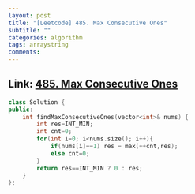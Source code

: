 ```yaml
---
layout: post
title: "[Leetcode] 485. Max Consecutive Ones"
subtitle: ""
categories: algorithm
tags: arraystring
comments:
---
```


## Link: [485. Max Consecutive Ones](https://leetcode.com/problems/max-consecutive-ones/)

```cpp
class Solution {
public:
    int findMaxConsecutiveOnes(vector<int>& nums) {
        int res=INT_MIN;
        int cnt=0;
        for(int i=0; i<nums.size(); i++){
            if(nums[i]==1) res = max(++cnt,res);
            else cnt=0;
        }
        return res==INT_MIN ? 0 : res; 
    }
};
```
